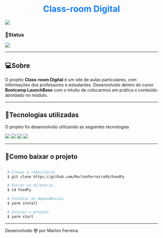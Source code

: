 <h1 align="center" style="color: #167FFC"> 
    Class-room Digital
</h1

<h1 align="center">
    <img src="public/assets/Presentation_Class.gif">
</h1>

### 🌱Status

<img src="https://camo.githubusercontent.com/9740d6ecb225098be634d0d605a495343037d581/68747470733a2f2f696d672e736869656c64732e696f2f62616467652f2d4573746525323070726f6a65746f253230657374254333254131253230656d253230616e64616d656e746f2d626c75653f6c6f676f3d76697375616c2d73747564696f2d636f6465">

---

## 💻Sobre

O projeto **Class-room Digital** é um site de aulas particulares, com informações dos professores e estudantes. Desenvolvido dentro do curso **Bootcamp LaunchBase** com o intuito de colocarmos em prática o conteúdo abordado no módulo.

---

## 🚀Tecnologias utilizadas

O projeto foi desenvolvido utilizando as seguintes tecnologias

<img src="https://img.icons8.com/color/0.8x/html-5.png">

<img src="https://img.icons8.com/color/0.8x/css3.png">

<img src="https://img.icons8.com/color/0.8x/javascript.png">

<img src="https://img.icons8.com/color/0.9x/nodejs.png">


---

## 📩Como baixar o projeto

```bash

 # Clonar o repositório
 $ git clone https://github.com/MarlonFerreira99/FoodFy

 # Entrar no diretório
 $ cd FoodFy

 # Instalar as dependências
 $ yarm install

 # Iniciar o projeto
 $ yarm start
```

---

Desenvolvido 😎 por Marlon Ferreira.

